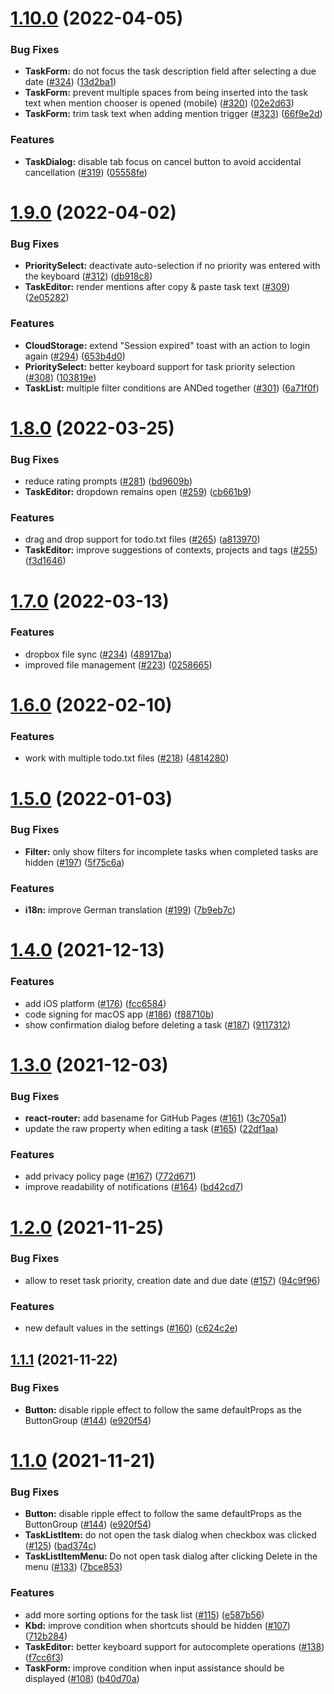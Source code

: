 # [1.10.0](https://github.com/sodenn/2do-txt/compare/v1.9.0...v1.10.0) (2022-04-05)


### Bug Fixes

* **TaskForm:** do not focus the task description field after selecting a due date ([#324](https://github.com/sodenn/2do-txt/issues/324)) ([13d2ba1](https://github.com/sodenn/2do-txt/commit/13d2ba10212dc51ac92fbd1de414ce589193f304))
* **TaskForm:** prevent multiple spaces from being inserted into the task text when mention chooser is opened (mobile) ([#320](https://github.com/sodenn/2do-txt/issues/320)) ([02e2d63](https://github.com/sodenn/2do-txt/commit/02e2d636271b448b1973e6268e442db55e20894b))
* **TaskForm:** trim task text when adding mention trigger ([#323](https://github.com/sodenn/2do-txt/issues/323)) ([66f9e2d](https://github.com/sodenn/2do-txt/commit/66f9e2d5909d1e2c9152ba8eae0ad79e50dabfbb))


### Features

* **TaskDialog:** disable tab focus on cancel button to avoid accidental cancellation ([#319](https://github.com/sodenn/2do-txt/issues/319)) ([05558fe](https://github.com/sodenn/2do-txt/commit/05558fedc0ea975d4fe096d780c9f7f8ea0dc9b1))

# [1.9.0](https://github.com/sodenn/2do-txt/compare/v1.8.0...v1.9.0) (2022-04-02)


### Bug Fixes

* **PrioritySelect:** deactivate auto-selection if no priority was entered with the keyboard ([#312](https://github.com/sodenn/2do-txt/issues/312)) ([db918c8](https://github.com/sodenn/2do-txt/commit/db918c8d120415b0a7284ae7edf84a025c3bcd0b))
* **TaskEditor:** render mentions after copy & paste task text ([#309](https://github.com/sodenn/2do-txt/issues/309)) ([2e05282](https://github.com/sodenn/2do-txt/commit/2e0528217f24a3ff287879238eaec38cef7bb6b0))


### Features

* **CloudStorage:** extend "Session expired" toast with an action to login again ([#294](https://github.com/sodenn/2do-txt/issues/294)) ([653b4d0](https://github.com/sodenn/2do-txt/commit/653b4d06e6a89fcef1732bbb0031863526d3267e))
* **PrioritySelect:** better keyboard support for task priority selection ([#308](https://github.com/sodenn/2do-txt/issues/308)) ([103819e](https://github.com/sodenn/2do-txt/commit/103819e77bd2f0ee7e1b1233a58639f6f493a051))
* **TaskList:** multiple filter conditions are ANDed together ([#301](https://github.com/sodenn/2do-txt/issues/301)) ([6a71f0f](https://github.com/sodenn/2do-txt/commit/6a71f0f571d303bdfa899c0344bd52acaf295a20))

# [1.8.0](https://github.com/sodenn/2do-txt/compare/v1.7.0...v1.8.0) (2022-03-25)


### Bug Fixes

* reduce rating prompts ([#281](https://github.com/sodenn/2do-txt/issues/281)) ([bd9609b](https://github.com/sodenn/2do-txt/commit/bd9609b10182d6e8a69facc153aa1a52990a566a))
* **TaskEditor:** dropdown remains open ([#259](https://github.com/sodenn/2do-txt/issues/259)) ([cb661b9](https://github.com/sodenn/2do-txt/commit/cb661b983805a42c825b02f38e8527f3df7d2716))


### Features

* drag and drop support for todo.txt files ([#265](https://github.com/sodenn/2do-txt/issues/265)) ([a813970](https://github.com/sodenn/2do-txt/commit/a813970de99d4912d1e776ee25ecd10ef1a85a23))
* **TaskEditor:** improve suggestions of contexts, projects and tags ([#255](https://github.com/sodenn/2do-txt/issues/255)) ([f3d1646](https://github.com/sodenn/2do-txt/commit/f3d164660dbbeedf189ac36d1507b76eb080d030))

# [1.7.0](https://github.com/sodenn/2do-txt/compare/v1.6.0...v1.7.0) (2022-03-13)


### Features

* dropbox file sync ([#234](https://github.com/sodenn/2do-txt/issues/234)) ([48917ba](https://github.com/sodenn/2do-txt/commit/48917ba2a5e5bf1d01e31e56e8f32e78cf759b8f))
* improved file management ([#223](https://github.com/sodenn/2do-txt/issues/223)) ([0258665](https://github.com/sodenn/2do-txt/commit/02586655dd19bdf5158ad844fbb4d7bfcf77d7b9))

# [1.6.0](https://github.com/sodenn/2do-txt/compare/v1.5.0...v1.6.0) (2022-02-10)


### Features

* work with multiple todo.txt files ([#218](https://github.com/sodenn/2do-txt/issues/218)) ([4814280](https://github.com/sodenn/2do-txt/commit/4814280e15e144d31a68be1b15b353aaeaacd41a))

# [1.5.0](https://github.com/sodenn/2do-txt/compare/v1.4.0...v1.5.0) (2022-01-03)


### Bug Fixes

* **Filter:** only show filters for incomplete tasks when completed tasks are hidden ([#197](https://github.com/sodenn/2do-txt/issues/197)) ([5f75c6a](https://github.com/sodenn/2do-txt/commit/5f75c6a6ac7c77e324f5fcce38d25285b3a51610))


### Features

* **i18n:** improve German translation ([#199](https://github.com/sodenn/2do-txt/issues/199)) ([7b9eb7c](https://github.com/sodenn/2do-txt/commit/7b9eb7c259ea186c4ae4a0860dc979c54c039376))

# [1.4.0](https://github.com/sodenn/2do-txt/compare/v1.3.0...v1.4.0) (2021-12-13)


### Features

* add iOS platform ([#176](https://github.com/sodenn/2do-txt/issues/176)) ([fcc6584](https://github.com/sodenn/2do-txt/commit/fcc6584cd79b453bb349eb7fa329746f1b460086))
* code signing for macOS app ([#186](https://github.com/sodenn/2do-txt/issues/186)) ([f88710b](https://github.com/sodenn/2do-txt/commit/f88710b3ec83d83509fd474b028ba1e4a4730914))
* show confirmation dialog before deleting a task ([#187](https://github.com/sodenn/2do-txt/issues/187)) ([9117312](https://github.com/sodenn/2do-txt/commit/911731273994430b180cb5903b8dfdf8b26c8918))

# [1.3.0](https://github.com/sodenn/2do-txt/compare/v1.2.0...v1.3.0) (2021-12-03)


### Bug Fixes

* **react-router:** add basename for GitHub Pages ([#161](https://github.com/sodenn/2do-txt/issues/161)) ([3c705a1](https://github.com/sodenn/2do-txt/commit/3c705a1bd37ab32c66e411e82916862956121f52))
* update the raw property when editing a task ([#165](https://github.com/sodenn/2do-txt/issues/165)) ([22df1aa](https://github.com/sodenn/2do-txt/commit/22df1aac88195e2c9c75ce885df87f961f4ae63f))


### Features

* add privacy policy page ([#167](https://github.com/sodenn/2do-txt/issues/167)) ([772d671](https://github.com/sodenn/2do-txt/commit/772d67123a85234528c33a75c132d8ce243e7924))
* improve readability of notifications ([#164](https://github.com/sodenn/2do-txt/issues/164)) ([bd42cd7](https://github.com/sodenn/2do-txt/commit/bd42cd75bd88cc42f1471a41895330884b5d5e17))

# [1.2.0](https://github.com/sodenn/2do-txt/compare/v1.1.1...v1.2.0) (2021-11-25)


### Bug Fixes

* allow to reset task priority, creation date and due date ([#157](https://github.com/sodenn/2do-txt/issues/157)) ([94c9f96](https://github.com/sodenn/2do-txt/commit/94c9f96bfc7028dc00471156dd59e164a2bd13a7))


### Features

* new default values in the settings ([#160](https://github.com/sodenn/2do-txt/issues/160)) ([c624c2e](https://github.com/sodenn/2do-txt/commit/c624c2ea73d52c8b3be8aafa5cde7b303a2ba31f))

## [1.1.1](https://github.com/sodenn/2do-txt/compare/v1.1.0...v1.1.1) (2021-11-22)


### Bug Fixes

* **Button:** disable ripple effect to follow the same defaultProps as the ButtonGroup ([#144](https://github.com/sodenn/2do-txt/issues/144)) ([e920f54](https://github.com/sodenn/2do-txt/commit/e920f54e1d7810ca38682b7d8ff1caffc1b7c0c4))


# [1.1.0](https://github.com/sodenn/2do-txt/compare/v1.0.0...v1.1.0) (2021-11-21)


### Bug Fixes

* **Button:** disable ripple effect to follow the same defaultProps as the ButtonGroup ([#144](https://github.com/sodenn/2do-txt/issues/144)) ([e920f54](https://github.com/sodenn/2do-txt/commit/e920f54e1d7810ca38682b7d8ff1caffc1b7c0c4))
* **TaskListItem:** do not open the task dialog when checkbox was clicked ([#125](https://github.com/sodenn/2do-txt/issues/125)) ([bad374c](https://github.com/sodenn/2do-txt/commit/bad374cc38cef75a8ab5d50b454a12fe8e0df4c3))
* **TaskListItemMenu:** Do not open task dialog after clicking Delete in the menu ([#133](https://github.com/sodenn/2do-txt/issues/133)) ([7bce853](https://github.com/sodenn/2do-txt/commit/7bce8534e471ea10acf4e5d60116f929b97a7524))


### Features

* add more sorting options for the task list ([#115](https://github.com/sodenn/2do-txt/issues/115)) ([e587b56](https://github.com/sodenn/2do-txt/commit/e587b56f0ab6ba57153bd03e91a340c2bbe41cfa))
* **Kbd:** improve condition when shortcuts should be hidden ([#107](https://github.com/sodenn/2do-txt/issues/107)) ([712b284](https://github.com/sodenn/2do-txt/commit/712b28409c0d4dc4358e68547963eb18f8ed81d0))
* **TaskEditor:** better keyboard support for autocomplete operations ([#138](https://github.com/sodenn/2do-txt/issues/138)) ([f7cc6f3](https://github.com/sodenn/2do-txt/commit/f7cc6f3bf3c3412bbcf8e26d3fa49f6b1073cdfe))
* **TaskForm:** improve condition when input assistance should be displayed ([#108](https://github.com/sodenn/2do-txt/issues/108)) ([b40d70a](https://github.com/sodenn/2do-txt/commit/b40d70a7fee19e94ff5fa230a61fbec365bb3bbc))
